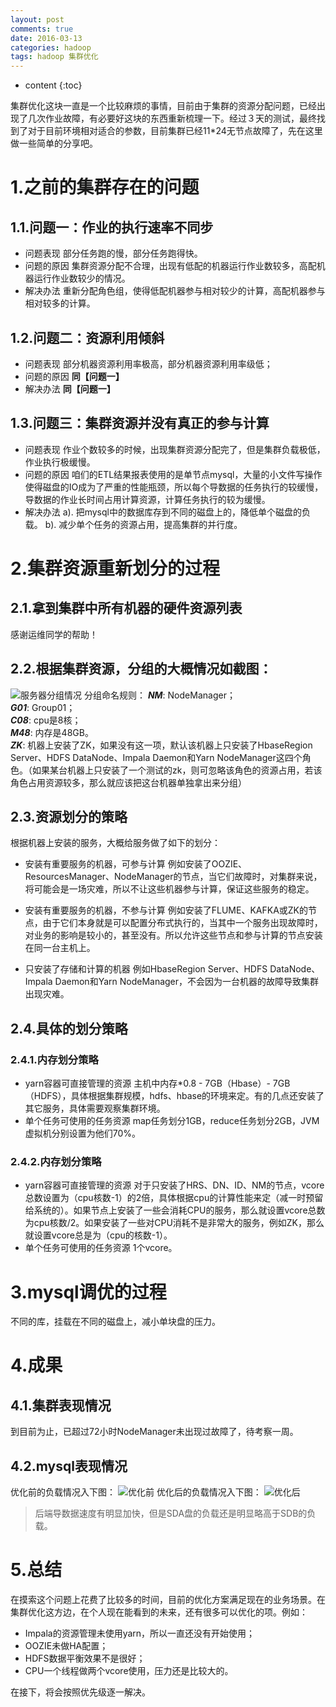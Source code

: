```yaml
---
layout: post
comments: true
date: 2016-03-13
categories: hadoop
tags: hadoop 集群优化
---
```


* content
{:toc}

集群优化这块一直是一个比较麻烦的事情，目前由于集群的资源分配问题，已经出现了几次作业故障，有必要好这块的东西重新梳理一下。经过３天的测试，最终找到了对于目前环境相对适合的参数，目前集群已经11*24无节点故障了，先在这里做一些简单的分享吧。

# 1.之前的集群存在的问题

## 1.1.问题一：作业的执行速率不同步
- 问题表现
部分任务跑的慢，部分任务跑得快。
- 问题的原因
集群资源分配不合理，出现有低配的机器运行作业数较多，高配机器运行作业数较少的情况。
- 解决办法
重新分配角色组，使得低配机器参与相对较少的计算，高配机器参与相对较多的计算。

## 1.2.问题二：资源利用倾斜
- 问题表现
部分机器资源利用率极高，部分机器资源利用率级低；
- 问题的原因
**同【问题一】**
- 解决办法
**同【问题一】**

## 1.3.问题三：集群资源并没有真正的参与计算
- 问题表现
作业个数较多的时候，出现集群资源分配完了，但是集群负载极低，作业执行极缓慢。
- 问题的原因
咱们的ETL结果报表使用的是单节点mysql，大量的小文件写操作使得磁盘的IO成为了严重的性能瓶颈，所以每个导数据的任务执行的较缓慢，导数据的作业长时间占用计算资源，计算任务执行的较为缓慢。
- 解决办法
a). 把mysql中的数据库存到不同的磁盘上的，降低单个磁盘的负载。
b). 减少单个任务的资源占用，提高集群的并行度。

# 2.集群资源重新划分的过程

## 2.1.拿到集群中所有机器的硬件资源列表
感谢运维同学的帮助！

## 2.2.根据集群资源，分组的大概情况如截图：
![服务器分组情况](http://7xriy2.com1.z0.glb.clouddn.com/%E5%88%86%E7%BB%84%E5%88%97%E8%A1%A8.png "根据机器硬件资源情况，服务器分组情况" )
分组命名规则：
***NM***: NodeManager；    
***G01***: Group01；    
***C08***: cpu是8核；    
***M48***: 内存是48GB。    
***ZK***: 机器上安装了ZK，如果没有这一项，默认该机器上只安装了HbaseRegion Server、HDFS DataNode、Impala Daemon和Yarn NodeManager这四个角色。（如果某台机器上只安装了一个测试的zk，则可忽略该角色的资源占用，若该角色占用资源较多，那么就应该把这台机器单独拿出来分组）

## 2.3.资源划分的策略
根据机器上安装的服务，大概给服务做了如下的划分：
- 安装有重要服务的机器，可参与计算
例如安装了OOZIE、ResourcesManager、NodeManager的节点，当它们故障时，对集群来说，将可能会是一场灾难，所以不让这些机器参与计算，保证这些服务的稳定。

- 安装有重要服务的机器，不参与计算
例如安装了FLUME、KAFKA或ZK的节点，由于它们本身就是可以配置分布式执行的，当其中一个服务出现故障时，对业务的影响是较小的，甚至没有。所以允许这些节点和参与计算的节点安装在同一台主机上。

- 只安装了存储和计算的机器
例如HbaseRegion Server、HDFS DataNode、Impala Daemon和Yarn NodeManager，不会因为一台机器的故障导致集群出现灾难。

## 2.4.具体的划分策略

### 2.4.1.内存划分策略
- yarn容器可直接管理的资源
主机中内存*0.8 - 7GB（Hbase）- 7GB（HDFS），具体根据集群规模，hdfs、hbase的环境来定。有的几点还安装了其它服务，具体需要观察集群环境。
- 单个任务可使用的任务资源
map任务划分1GB，reduce任务划分2GB，JVM虚拟机分别设置为他们70%。
### 2.4.2.内存划分策略
- yarn容器可直接管理的资源
对于只安装了HRS、DN、ID、NM的节点，vcore总数设置为（cpu核数-1）的2倍，具体根据cpu的计算性能来定（减一时预留给系统的）。如果节点上安装了一些会消耗CPU的服务，那么就设置vcore总数为cpu核数/2。如果安装了一些对CPU消耗不是非常大的服务，例如ZK，那么就设置vcore总是为（cpu的核数-1）。
- 单个任务可使用的任务资源
1个vcore。
# 3.mysql调优的过程
不同的库，挂载在不同的磁盘上，减小单块盘的压力。

# 4.成果

## 4.1.集群表现情况
到目前为止，已超过72小时NodeManager未出现过故障了，待考察一周。
## 4.2.mysql表现情况
优化前的负载情况入下图：
![优化前](http://7xriy2.com1.z0.glb.clouddn.com/mysql_befor.png "优化前负载情况")
优化后的负载情况入下图：
![优化后](http://7xriy2.com1.z0.glb.clouddn.com/mysql.png "优化后负载情况")

>后端导数据速度有明显加快，但是SDA盘的负载还是明显略高于SDB的负载。

    
# 5.总结
在摸索这个问题上花费了比较多的时间，目前的优化方案满足现在的业务场景。在集群优化这方边，在个人现在能看到的未来，还有很多可以优化的项。例如：
- Impala的资源管理未使用yarn，所以一直还没有开始使用；
- OOZIE未做HA配置；
- HDFS数据平衡效果不是很好；
- CPU一个线程做两个vcore使用，压力还是比较大的。

在接下，将会按照优先级逐一解决。

